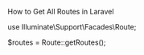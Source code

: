 How to Get All Routes in Laravel

use Illuminate\Support\Facades\Route;


$routes = Route::getRoutes();
 
 
